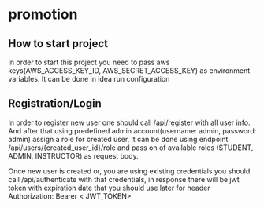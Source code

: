 # promotion

## How to start project

In order to start this project you need to pass aws keys(AWS_ACCESS_KEY_ID, AWS_SECRET_ACCESS_KEY) as environment
variables.
It can be done in idea run configuration

## Registration/Login

In order to register new user one should call /api/register with all user info.
And after that using predefined admin account(username: admin, password: admin) assign a role for created user,
it can be done using endpoint /api/users/{created_user_id}/role
and pass on of available roles (STUDENT, ADMIN, INSTRUCTOR) as request body.

Once new user is created or, you are using existing credentials you should call /api/authenticate with that credentials,
in response there will be jwt token with expiration date that you should use later for header Authorization: Bearer <
JWT_TOKEN>
